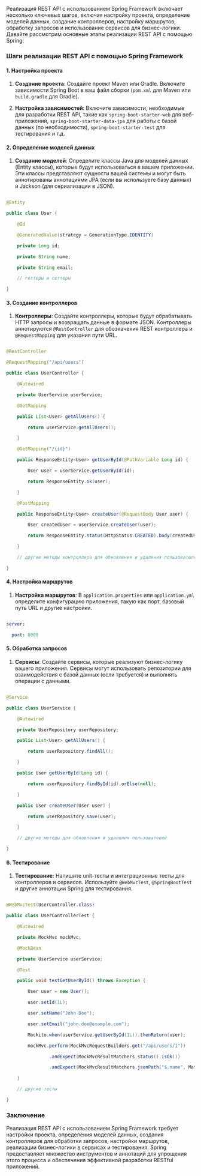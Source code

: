 Реализация REST API с использованием Spring Framework включает несколько ключевых шагов, включая настройку проекта, определение моделей данных, создание контроллеров, настройку маршрутов, обработку запросов и использование сервисов для бизнес-логики. Давайте рассмотрим основные этапы реализации REST API с помощью Spring:

### Шаги реализации REST API с помощью Spring Framework

#### 1. Настройка проекта

1. **Создание проекта**: Создайте проект Maven или Gradle. Включите зависимости Spring Boot в ваш файл сборки (`pom.xml` для Maven или `build.gradle` для Gradle).

2. **Настройка зависимостей**: Включите зависимости, необходимые для разработки REST API, такие как `spring-boot-starter-web` для веб-приложений, `spring-boot-starter-data-jpa` для работы с базой данных (по необходимости), `spring-boot-starter-test` для тестирования и т.д.

#### 2. Определение моделей данных

1. **Создание моделей**: Определите классы Java для моделей данных (Entity классы), которые будут использоваться в вашем приложении. Эти классы представляют сущности вашей системы и могут быть аннотированы аннотациями JPA (если вы используете базу данных) и Jackson (для сериализации в JSON).

```java

@Entity

public class User {

    @Id

    @GeneratedValue(strategy = GenerationType.IDENTITY)

    private Long id;

    private String name;

    private String email;

    // геттеры и сеттеры

}

```

#### 3. Создание контроллеров

1. **Контроллеры**: Создайте контроллеры, которые будут обрабатывать HTTP запросы и возвращать данные в формате JSON. Контроллеры аннотируются `@RestController` для обозначения REST контроллера и `@RequestMapping` для указания пути URL.

```java

@RestController

@RequestMapping("/api/users")

public class UserController {

    @Autowired

    private UserService userService;

    @GetMapping

    public List<User> getAllUsers() {

        return userService.getAllUsers();

    }

    @GetMapping("/{id}")

    public ResponseEntity<User> getUserById(@PathVariable Long id) {

        User user = userService.getUserById(id);

        return ResponseEntity.ok(user);

    }

    @PostMapping

    public ResponseEntity<User> createUser(@RequestBody User user) {

        User createdUser = userService.createUser(user);

        return ResponseEntity.status(HttpStatus.CREATED).body(createdUser);

    }

    // другие методы контроллера для обновления и удаления пользователей

}

```

#### 4. Настройка маршрутов

1. **Настройка маршрутов**: В `application.properties` или `application.yml` определите конфигурацию приложения, такую как порт, базовый путь URL и другие настройки.

```yaml

server:

  port: 8080

```

#### 5. Обработка запросов

1. **Сервисы**: Создайте сервисы, которые реализуют бизнес-логику вашего приложения. Сервисы могут использовать репозитории для взаимодействия с базой данных (если требуется) и выполнять операции с данными.

```java

@Service

public class UserService {

    @Autowired

    private UserRepository userRepository;

    public List<User> getAllUsers() {

        return userRepository.findAll();

    }

    public User getUserById(Long id) {

        return userRepository.findById(id).orElse(null);

    }

    public User createUser(User user) {

        return userRepository.save(user);

    }

    // другие методы для обновления и удаления пользователей

}

```

#### 6. Тестирование

1. **Тестирование**: Напишите unit-тесты и интеграционные тесты для контроллеров и сервисов. Используйте `@WebMvcTest`, `@SpringBootTest` и другие аннотации Spring для тестирования.

```java

@WebMvcTest(UserController.class)

public class UserControllerTest {

    @Autowired

    private MockMvc mockMvc;

    @MockBean

    private UserService userService;

    @Test

    public void testGetUserById() throws Exception {

        User user = new User();

        user.setId(1L);

        user.setName("John Doe");

        user.setEmail("john.doe@example.com");

        Mockito.when(userService.getUserById(1L)).thenReturn(user);

        mockMvc.perform(MockMvcRequestBuilders.get("/api/users/1"))

                .andExpect(MockMvcResultMatchers.status().isOk())

                .andExpect(MockMvcResultMatchers.jsonPath("$.name", Matchers.is("John Doe")));

    }

    // другие тесты

}

```

### Заключение

Реализация REST API с использованием Spring Framework требует настройки проекта, определения моделей данных, создания контроллеров для обработки запросов, настройки маршрутов, реализации бизнес-логики в сервисах и тестирования. Spring предоставляет множество инструментов и аннотаций для упрощения этого процесса и обеспечения эффективной разработки RESTful приложений.
